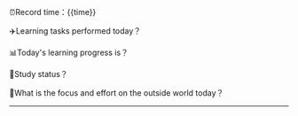 ⏰Record time：{{time}}

✈️Learning tasks performed today？


📊Today's learning progress is？


📐Study status？


💼What is the focus and effort on the outside world today？


---